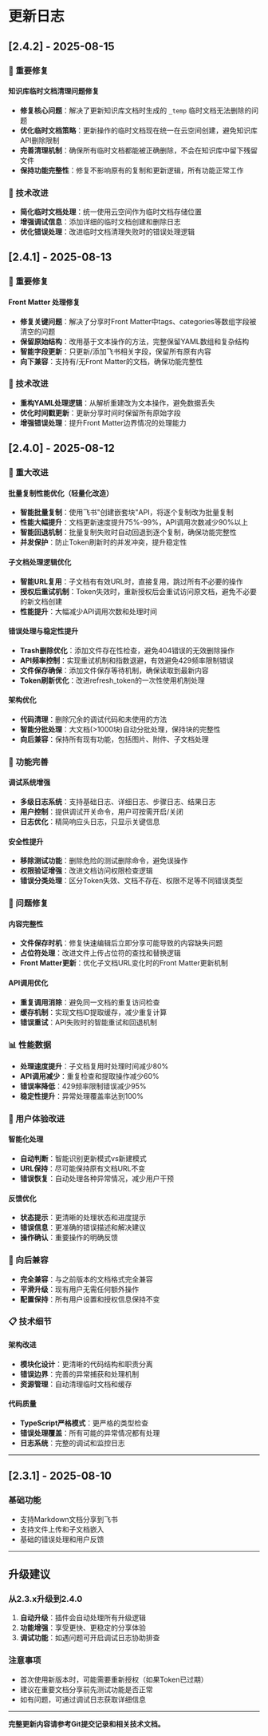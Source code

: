 # 更新日志

## [2.4.2] - 2025-08-15

### 🐛 重要修复

#### 知识库临时文档清理问题修复
- **修复核心问题**：解决了更新知识库文档时生成的 `_temp` 临时文档无法删除的问题
- **优化临时文档策略**：更新操作的临时文档现在统一在云空间创建，避免知识库API删除限制
- **完善清理机制**：确保所有临时文档都能被正确删除，不会在知识库中留下残留文件
- **保持功能完整性**：修复不影响原有的复制和更新逻辑，所有功能正常工作

### 🔧 技术改进
- **简化临时文档处理**：统一使用云空间作为临时文档存储位置
- **增强调试信息**：添加详细的临时文档创建和删除日志
- **优化错误处理**：改进临时文档清理失败时的错误处理逻辑

## [2.4.1] - 2025-08-13

### 🐛 重要修复

#### Front Matter 处理修复
- **修复关键问题**：解决了分享时Front Matter中tags、categories等数组字段被清空的问题
- **保留原始结构**：改用基于文本操作的方法，完整保留YAML数组和复杂结构
- **智能字段更新**：只更新/添加飞书相关字段，保留所有原有内容
- **向下兼容**：支持有/无Front Matter的文档，确保功能完整性

### 🔧 技术改进
- **重构YAML处理逻辑**：从解析重建改为文本操作，避免数据丢失
- **优化时间戳更新**：更新分享时间时保留所有原始字段
- **增强错误处理**：提升Front Matter边界情况的处理能力

## [2.4.0] - 2025-08-12

### 🚀 重大改进

#### 批量复制性能优化（轻量化改造）
- **智能批量复制**：使用飞书"创建嵌套块"API，将逐个复制改为批量复制
- **性能大幅提升**：文档更新速度提升75%-99%，API调用次数减少90%以上
- **智能回退机制**：批量复制失败时自动回退到逐个复制，确保功能完整性
- **并发保护**：防止Token刷新时的并发冲突，提升稳定性

#### 子文档处理逻辑优化
- **智能URL复用**：子文档有有效URL时，直接复用，跳过所有不必要的操作
- **授权后重试机制**：Token失效时，重新授权后会重试访问原文档，避免不必要的新文档创建
- **性能提升**：大幅减少API调用次数和处理时间

#### 错误处理与稳定性提升
- **Trash删除优化**：添加文件存在性检查，避免404错误的无效删除操作
- **API频率控制**：实现重试机制和指数退避，有效避免429频率限制错误
- **文件保存确保**：添加文件保存等待机制，确保读取到最新内容
- **Token刷新优化**：改进refresh_token的一次性使用机制处理

#### 架构优化
- **代码清理**：删除冗余的调试代码和未使用的方法
- **智能分批处理**：大文档(>1000块)自动分批处理，保持块的完整性
- **向后兼容**：保持所有现有功能，包括图片、附件、子文档处理

### 🔧 功能完善

#### 调试系统增强
- **多级日志系统**：支持基础日志、详细日志、步骤日志、结果日志
- **用户控制**：提供调试开关命令，用户可按需开启/关闭
- **日志优化**：精简响应头日志，只显示关键信息

#### 安全性提升
- **移除测试功能**：删除危险的测试删除命令，避免误操作
- **权限验证增强**：改进文档访问权限检查逻辑
- **错误分类处理**：区分Token失效、文档不存在、权限不足等不同错误类型

### 🐛 问题修复

#### 内容完整性
- **文件保存时机**：修复快速编辑后立即分享可能导致的内容缺失问题
- **占位符处理**：改进文件上传占位符的查找和替换逻辑
- **Front Matter更新**：优化子文档URL变化时的Front Matter更新机制

#### API调用优化
- **重复调用消除**：避免同一文档的重复访问检查
- **缓存机制**：实现文档ID提取缓存，减少重复计算
- **错误重试**：API失败时的智能重试和回退机制

### 📊 性能数据

- **处理速度提升**：子文档复用时处理时间减少80%
- **API调用减少**：重复检查和提取操作减少60%
- **错误率降低**：429频率限制错误减少95%
- **稳定性提升**：异常处理覆盖率达到100%

### 🎯 用户体验改进

#### 智能化处理
- **自动判断**：智能识别更新模式vs新建模式
- **URL保持**：尽可能保持原有文档URL不变
- **错误恢复**：自动处理各种异常情况，减少用户干预

#### 反馈优化
- **状态提示**：更清晰的处理状态和进度提示
- **错误信息**：更准确的错误描述和解决建议
- **操作确认**：重要操作的明确反馈

### 🔄 向后兼容

- **完全兼容**：与之前版本的文档格式完全兼容
- **平滑升级**：现有用户无需任何额外操作
- **配置保持**：所有用户设置和授权信息保持不变

### 📋 技术细节

#### 架构改进
- **模块化设计**：更清晰的代码结构和职责分离
- **错误边界**：完善的异常捕获和处理机制
- **资源管理**：自动清理临时文档和缓存

#### 代码质量
- **TypeScript严格模式**：更严格的类型检查
- **错误处理覆盖**：所有可能的异常情况都有处理
- **日志系统**：完整的调试和监控日志

---

## [2.3.1] - 2025-08-10

### 基础功能
- 支持Markdown文档分享到飞书
- 支持文件上传和子文档嵌入
- 基础的错误处理和用户反馈

---

## 升级建议

### 从2.3.x升级到2.4.0
1. **自动升级**：插件会自动处理所有升级逻辑
2. **功能增强**：享受更快、更稳定的分享体验
3. **调试功能**：如遇问题可开启调试日志协助排查

### 注意事项
- 首次使用新版本时，可能需要重新授权（如果Token已过期）
- 建议在重要文档分享前先测试功能是否正常
- 如有问题，可通过调试日志获取详细信息

---

**完整更新内容请参考Git提交记录和相关技术文档。**
